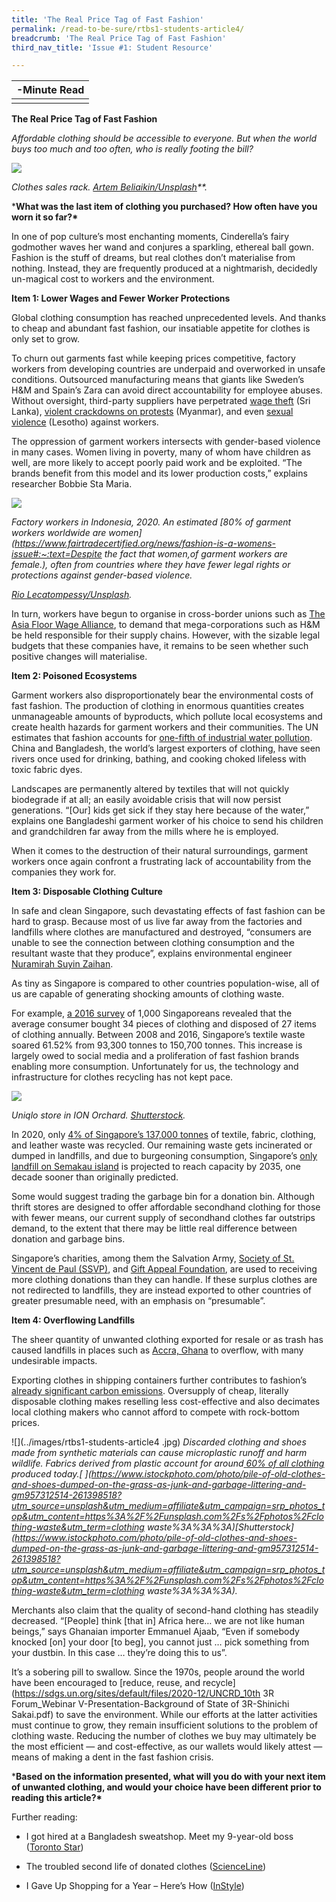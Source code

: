 ```yaml
---
title: 'The Real Price Tag of Fast Fashion'
permalink: /read-to-be-sure/rtbs1-students-article4/
breadcrumb: 'The Real Price Tag of Fast Fashion'
third_nav_title: 'Issue #1: Student Resource'

---
```


| **-Minute Read** |
| :--------------: |
|                  |

**The Real Price Tag of Fast Fashion**

 

*Affordable clothing should be accessible to everyone. But when the world buys too much and too often, who is really footing the bill?*

 

![](../images/rtbs1-students-article4b.jpg)

*Clothes sales rack.* *[Artem Beliaikin/Unsplash](https://unsplash.com/photos/Ta3f1ZcCgWg)**.*

 

***What was the last item of clothing you purchased? How often have you worn it so far?\*** 

 

In one of pop culture’s most enchanting moments, Cinderella’s fairy godmother waves her wand and conjures a sparkling, ethereal ball gown. Fashion is the stuff of dreams, but real clothes don’t materialise from nothing. Instead, they are frequently produced at a nightmarish, decidedly un-magical cost to workers and the environment. 

 

**Item 1: Lower Wages and Fewer Worker Protections**

 

Global clothing consumption has reached unprecedented levels. And thanks to cheap and abundant fast fashion, our insatiable appetite for clothes is only set to grow. 

 

To churn out garments fast while keeping prices competitive, factory workers from developing countries are underpaid and overworked in unsafe conditions. Outsourced manufacturing means that giants like Sweden’s H&M and Spain’s Zara can avoid direct accountability for employee abuses. Without oversight, third-party suppliers have perpetrated [wage theft](https://www.theguardian.com/global-development/2021/jul/09/top-fashion-brands-face-legal-challenge-over-garment-workers-rights-in-asia) (Sri Lanka), [violent crackdowns on protests](https://www.nytimes.com/2021/03/12/business/myanmar-garment-workers-protests.html) (Myanmar), and even [sexual violence](https://www.theguardian.com/news/2020/aug/20/fashion-industry-jeans-lesotho-garment-factory-workers-sexual-violence) (Lesotho) against workers. 

 

The oppression of garment workers intersects with gender-based violence in many cases. Women living in poverty, many of whom have children as well, are more likely to accept poorly paid work and be exploited. “The brands benefit from this model and its lower production costs,” explains researcher Bobbie Sta Maria.

 

![](../images/rtbs1-students-article4c.jpg)

*Factory workers in Indonesia, 2020. An estimated [80% of garment workers worldwide are women](https://www.fairtradecertified.org/news/fashion-is-a-womens-issue#:~:text=Despite the fact that women,of garment workers are female.), often from countries where they have fewer legal rights or protections against gender-based violence.*

 *[Rio Lecatompessy/Unsplash](https://unsplash.com/photos/cfDURuQKABk).*

 

In turn, workers have begun to organise in cross-border unions such as [The Asia Floor Wage Alliance](https://twitter.com/asia_floorwage), to demand that mega-corporations such as H&M be held responsible for their supply chains. However, with the sizable legal budgets that these companies have, it remains to be seen whether such positive changes will materialise.

 

**Item 2: Poisoned Ecosystems**

 

Garment workers also disproportionately bear the environmental costs of fast fashion. The production of clothing in enormous quantities creates unmanageable amounts of byproducts, which pollute local ecosystems and create health hazards for garment workers and their communities. The UN estimates that fashion accounts for [one-fifth of industrial water pollution](https://edition.cnn.com/style/article/dyeing-pollution-fashion-intl-hnk-dst-sept/index.html). China and Bangladesh, the world’s largest exporters of clothing, have seen rivers once used for drinking, bathing, and cooking choked lifeless with toxic fabric dyes.

 

Landscapes are permanently altered by textiles that will not quickly biodegrade if at all; an easily avoidable crisis that will now persist generations. “[Our] kids get sick if they stay here because of the water,” explains one Bangladeshi garment worker of his choice to send his children and grandchildren far away from the mills where he is employed. 

 

When it comes to the destruction of their natural surroundings, garment workers once again confront a frustrating lack of accountability from the companies they work for.

 

**Item 3: Disposable Clothing Culture**

 

In safe and clean Singapore, such devastating effects of fast fashion can be hard to grasp. Because most of us live far away from the factories and landfills where clothes are manufactured and destroyed, “consumers are unable to see the connection between clothing consumption and the resultant waste that they produce”, explains environmental engineer [Nuramirah Suyin Zaihan](https://www.channelnewsasia.com/singapore/bursting-seams-singapores-cast-clothing-1035441). 

 

As tiny as Singapore is compared to other countries population-wise, all of us are capable of generating shocking amounts of clothing waste.

 

For example, [a 2016 survey](https://www.channelnewsasia.com/singapore/bursting-seams-singapores-cast-clothing-1035441) of 1,000 Singaporeans revealed that the average consumer bought 34 pieces of clothing and disposed of 27 items of clothing annually. Between 2008 and 2016, Singapore’s textile waste soared 61.52% from 93,300 tonnes to 150,700 tonnes. This increase is largely owed to social media and a proliferation of fast fashion brands enabling more consumption. Unfortunately for us, the technology and infrastructure for clothes recycling has not kept pace.

 

![](../images/rtbs1-students-article4a.jpg)

 *Uniqlo store in ION Orchard. [Shutterstock](https://www.shutterstock.com/image-photo/singapore-oct-19-uniqlo-store-ion-235832014).*

 

In 2020, only [4% of Singapore’s 137,000 tonnes](https://www.nea.gov.sg/our-services/waste-management/waste-statistics-and-overall-recycling) of textile, fabric, clothing, and leather waste was recycled. Our remaining waste gets incinerated or dumped in landfills, and due to burgeoning consumption, Singapore’s [only landfill on Semakau island](https://www.straitstimes.com/singapore/singapore-throw-away-nation) is projected to reach capacity by 2035, one decade sooner than originally predicted.

 

Some would suggest trading the garbage bin for a donation bin. Although thrift stores are designed to offer affordable secondhand clothing for those with fewer means, our current supply of secondhand clothes far outstrips demand, to the extent that there may be little real difference between donation and garbage bins.

 

Singapore’s charities, among them the Salvation Army, [Society of St. Vincent de Paul (SSVP)](https://youthopia.sg/read/why-we-need-to-be-mindful-when-thrifting/), and [Gift Appeal Foundation](https://www.straitstimes.com/singapore/salvation-army-sees-spike-in-donations-amid-festive-season-appeals-for-items-in-good-condition), are used to receiving more clothing donations than they can handle. If these surplus clothes are not redirected to landfills, they are instead exported to other countries of greater presumable need, with an emphasis on “presumable”.

 

**Item 4: Overflowing Landfills**

 

The sheer quantity of unwanted clothing exported for resale or as trash has caused landfills in places such as [Accra, Ghana](https://www.abc.net.au/news/2021-08-12/fast-fashion-turning-parts-ghana-into-toxic-landfill/100358702) to overflow, with many undesirable impacts.

 

Exporting clothes in shipping containers further contributes to fashion’s [already significant carbon emissions](https://www.un.org/sustainabledevelopment/blog/2019/08/actnow-for-zero-waste-fashion/). Oversupply of cheap, literally disposable clothing makes reselling less cost-effective and also decimates local clothing makers who cannot afford to compete with rock-bottom prices. 

 ![](../images/rtbs1-students-article4 .jpg)
 *Discarded clothing and shoes made from synthetic materials can cause microplastic runoff and harm wildlife. Fabrics derived from plastic account for around[ ](https://www.vox.com/the-goods/2018/9/19/17800654/clothes-plastic-pollution-polyester-washing-machine)[60% of all clothing](https://www.vox.com/the-goods/2018/9/19/17800654/clothes-plastic-pollution-polyester-washing-machine) produced today.[ ](https://www.istockphoto.com/photo/pile-of-old-clothes-and-shoes-dumped-on-the-grass-as-junk-and-garbage-littering-and-gm957312514-261398518?utm_source=unsplash&utm_medium=affiliate&utm_campaign=srp_photos_top&utm_content=https%3A%2F%2Funsplash.com%2Fs%2Fphotos%2Fclothing-waste&utm_term=clothing waste%3A%3A%3A)[Shutterstock](https://www.istockphoto.com/photo/pile-of-old-clothes-and-shoes-dumped-on-the-grass-as-junk-and-garbage-littering-and-gm957312514-261398518?utm_source=unsplash&utm_medium=affiliate&utm_campaign=srp_photos_top&utm_content=https%3A%2F%2Funsplash.com%2Fs%2Fphotos%2Fclothing-waste&utm_term=clothing waste%3A%3A%3A).*

Merchants also claim that the quality of second-hand clothing has steadily decreased. “[People] think [that in] Africa here… we are not like human beings,” says Ghanaian importer Emmanuel Ajaab, “Even if somebody knocked [on] your door [to beg], you cannot just … pick something from your dustbin. In this case … they’re doing this to us”.

 

It’s a sobering pill to swallow. Since the 1970s, people around the world have been encouraged to [reduce, reuse, and recycle](https://sdgs.un.org/sites/default/files/2020-12/UNCRD_10th 3R Forum_Webinar V-Presentation-Background of State of 3R-Shinichi Sakai.pdf) to save the environment. While our efforts at the latter activities must continue to grow, they remain insufficient solutions to the problem of clothing waste. Reducing the number of clothes we buy may ultimately be the most efficient — and cost-effective, as our wallets would likely attest — means of making a dent in the fast fashion crisis.

 

 

***Based on the information presented, what will you do with your next item of unwanted clothing, and would your choice have been different prior to reading this article?\***

 

Further reading:

- I got hired at a Bangladesh sweatshop. Meet my 9-year-old boss ([Toronto Star](https://www.thestar.com/news/world/clothesonyourback/2013/10/11/i_got_hired_at_a_bangladesh_sweatshop_meet_my_9yearold_boss.html))

- The troubled second life of donated clothes ([ScienceLine](https://scienceline.org/2018/06/the-troubled-second-life-of-donated-clothes/))

- I Gave Up Shopping for a Year – Here’s How ([InStyle](https://www.instyle.com/fashion/no-shopping-resolution-how-to))